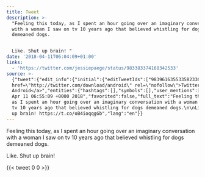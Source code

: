 ```yaml
---
title: Tweet
description: >-
  "Feeling this today, as I spent an hour going over an imaginary conversation
  with a woman I saw on tv 10 years ago that believed whistling for dogs
  demeaned dogs.


  Like. Shut up brain! "
date: '2018-04-11T06:04:09+01:00'
links:
  - 'https://twitter.com/jessiepaege/status/983383374168342533'
source: >-
  {"tweet":{"edit_info":{"initial":{"editTweetIds":["983961635533582336"],"editableUntil":"2018-04-11T07:55:09.691Z","editsRemaining":"5","isEditEligible":true}},"retweeted":false,"source":"<a
  href=\"http://twitter.com/download/android\" rel=\"nofollow\">Twitter for
  Android</a>","entities":{"hashtags":[],"symbols":[],"user_mentions":[],"urls":[{"url":"https://t.co/oB4ioqqgGb","expanded_url":"https://twitter.com/jessiepaege/status/983383374168342533","display_url":"twitter.com/jessiepaege/st…","indices":["184","207"]}]},"display_text_range":["0","207"],"favorite_count":"0","id_str":"983961635533582336","truncated":false,"retweet_count":"0","id":"983961635533582336","possibly_sensitive":false,"created_at":"Wed
  Apr 11 06:55:09 +0000 2018","favorited":false,"full_text":"Feeling this today,
  as I spent an hour going over an imaginary conversation with a woman I saw on
  tv 10 years ago that believed whistling for dogs demeaned dogs.\n\nLike. Shut
  up brain! https://t.co/oB4ioqqgGb","lang":"en"}}
---
```

Feeling this today, as I spent an hour going over an imaginary conversation with a woman I saw on tv 10 years ago that believed whistling for dogs demeaned dogs.

Like. Shut up brain! 
    
{{< tweet 0 0 >}}
    
